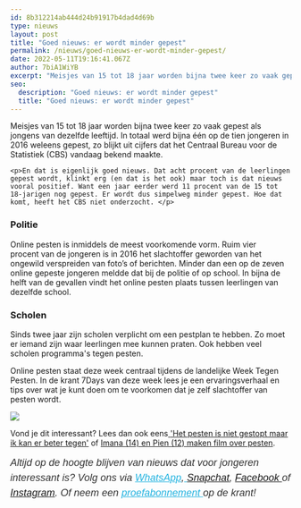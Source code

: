 ```yaml
---
id: 8b312214ab444d24b91917b4dad4d69b
type: nieuws
layout: post
title: "Goed nieuws: er wordt minder gepest"
permalink: /nieuws/goed-nieuws-er-wordt-minder-gepest/
date: 2022-05-11T19:16:41.067Z
author: 7biA1WiYB
excerpt: "Meisjes van 15 tot 18 jaar worden bijna twee keer zo vaak gepest als jongens van dezelfde leeftijd. In totaal werd bijna één op de tien jongeren in 2016 weleens gepest, zo blijkt uit cijfers dat het Centraal Bureau voor de Statistiek (CBS) vandaag bekend maakte.  "
seo:
  description: "Goed nieuws: er wordt minder gepest"
  title: "Goed nieuws: er wordt minder gepest"
---
```

Meisjes van 15 tot 18 jaar worden bijna twee keer zo vaak gepest als jongens van dezelfde leeftijd. In totaal werd bijna één op de tien jongeren in 2016 weleens gepest, zo blijkt uit cijfers dat het Centraal Bureau voor de Statistiek (CBS) vandaag bekend maakte.  

    <p>En dat is eigenlijk goed nieuws. Dat acht procent van de leerlingen gepest wordt, klinkt erg (en dat is het ook) maar toch is dat nieuws vooral positief. Want een jaar eerder werd 11 procent van de 15 tot 18-jarigen nog gepest. Er wordt dus simpelweg minder gepest. Hoe dat komt, heeft het CBS niet onderzocht. </p>
<h3>Politie</h3>
<p>Online pesten is inmiddels de meest voorkomende vorm. Ruim vier procent van de jongeren is in 2016 het slachtoffer geworden van het ongewild verspreiden van foto’s of berichten. Minder dan een op de zeven online gepeste jongeren meldde dat bij de politie of op school. In bijna de helft van de gevallen vindt het online pesten plaats tussen leerlingen van dezelfde school.</p>
<h3>Scholen</h3>
<p>Sinds twee jaar zijn scholen verplicht om een pestplan te hebben. Zo moet er iemand zijn waar leerlingen mee kunnen praten. Ook hebben veel scholen programma's tegen pesten.</p>
<p>Online pesten staat deze week centraal tijdens de landelijke Week Tegen Pesten. In de krant 7Days van deze week lees je een ervaringsverhaal en tips over wat je kunt doen om te voorkomen dat je zelf slachtoffer van pesten wordt. </p>
<div class="kader">
<p><img class="kaderafbeelding" src="https://7dagen.netlify.app/sites/default/files/ff.png"></p>
<p>Vond je dit interessant? Lees dan ook eens<a href="https://7dagen.netlify.app/lifestyle/fenna-17-van-hoefwijzer-over-het-succes-van-paardentubers" target="_blank"> </a><a href="https://7dagen.netlify.app/nieuws/het-pesten-niet-gestopt-maar-ik-kan-er-beter-tegen">'Het pesten is niet gestopt maar ik kan er beter tegen'</a> of <a href="https://7dagen.netlify.app/lifestyle-nieuws/imana-14-en-pien-12-maken-film-over-pesten">Imana (14) en Pien (12) maken film over pesten</a>.</p>
<p><em style="box-sizing: inherit; color: rgb(51, 51, 51); font-family: &quot;PT Sans&quot;, sans-serif; font-size: 18px; line-height: 27px;">Altijd op de hoogte blijven van nieuws dat voor jongeren interessant is? Volg ons via </em><em style="box-sizing: inherit; color: rgb(34, 179, 224); transition: color 0.3s ease; font-family: &quot;PT Sans&quot;, sans-serif; font-size: 18px; line-height: 27px;"><a href="https://7dagen.netlify.app/whatsapp" style="box-sizing: inherit; color: rgb(34, 179, 224); transition: color 0.3s ease; font-family: &quot;PT Sans&quot;, sans-serif; font-size: 18px; line-height: 27px;">WhatsApp</a></em><em style="box-sizing: inherit; color: rgb(51, 51, 51); font-family: &quot;PT Sans&quot;, sans-serif; font-size: 18px; line-height: 27px;">,</em><em style="box-sizing: inherit; color: rgb(34, 179, 224); transition: color 0.3s ease; font-family: &quot;PT Sans&quot;, sans-serif; font-size: 18px; line-height: 27px;"><a href="https://7dagen.netlify.app/whatsapp" style="box-sizing: inherit; color: rgb(34, 179, 224); transition: color 0.3s ease; font-family: &quot;PT Sans&quot;, sans-serif; font-size: 18px; line-height: 27px;"> </a></em><em style="box-sizing: inherit; color: rgb(51, 51, 51); font-family: &quot;PT Sans&quot;, sans-serif; font-size: 18px; line-height: 27px;"><a href="https://www.snapchat.com/add/sevendaysnl">Snapchat</a>, <a href="https://www.facebook.com/7Daysnl?ref=bookmarks">Facebook </a>of <a href="https://instagram.com/7DAysnl/">Instagram</a>. Of </em><em style="box-sizing: inherit; color: rgb(51, 51, 51); font-family: &quot;PT Sans&quot;, sans-serif; font-size: 18px; line-height: 27px;">neem een </em><a href="https://abonneren.sevendays.nl/abonneren/abonnementen/ae/artikel" style="box-sizing: inherit; color: rgb(34, 179, 224); transition: color 0.3s ease; font-family: &quot;PT Sans&quot;, sans-serif; font-size: 18px; line-height: 27px;"><em style="box-sizing: inherit;">proefabonnement </em></a><em style="box-sizing: inherit; color: rgb(51, 51, 51); font-family: &quot;PT Sans&quot;, sans-serif; font-size: 18px; line-height: 27px;">op de krant!</em></p>
</div>
  
